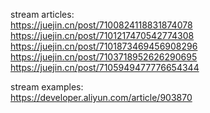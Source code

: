 stream articles:  
https://juejin.cn/post/7100824118831874078  
https://juejin.cn/post/7101217470542774308  
https://juejin.cn/post/7101873469456908296  
https://juejin.cn/post/7103718952626290695  
https://juejin.cn/post/7105949477776654344  

stream examples:  
https://developer.aliyun.com/article/903870  
